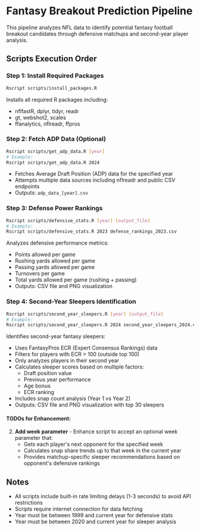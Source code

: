 # Fantasy Breakout Prediction Pipeline

This pipeline analyzes NFL data to identify potential fantasy football breakout candidates through defensive matchups and second-year player analysis.

## Scripts Execution Order

### Step 1: Install Required Packages
```bash
Rscript scripts/install_packages.R
```
Installs all required R packages including:
- nflfastR, dplyr, tidyr, readr
- gt, webshot2, scales
- ffanalytics, nflreadr, ffpros

### Step 2: Fetch ADP Data (Optional)
```bash
Rscript scripts/get_adp_data.R [year]
# Example:
Rscript scripts/get_adp_data.R 2024
```
- Fetches Average Draft Position (ADP) data for the specified year
- Attempts multiple data sources including nflreadr and public CSV endpoints
- Outputs: `adp_data_[year].csv`

### Step 3: Defense Power Rankings
```bash
Rscript scripts/defensive_stats.R [year] [output_file]
# Example:
Rscript scripts/defensive_stats.R 2023 defense_rankings_2023.csv
```
Analyzes defensive performance metrics:
- Points allowed per game
- Rushing yards allowed per game
- Passing yards allowed per game
- Turnovers per game
- Total yards allowed per game (rushing + passing)
- Outputs: CSV file and PNG visualization

### Step 4: Second-Year Sleepers Identification
```bash
Rscript scripts/second_year_sleepers.R [year] [output_file]
# Example:
Rscript scripts/second_year_sleepers.R 2024 second_year_sleepers_2024.csv
```
Identifies second-year fantasy sleepers:
- Uses FantasyPros ECR (Expert Consensus Rankings) data
- Filters for players with ECR > 100 (outside top 100)
- Only analyzes players in their second year
- Calculates sleeper scores based on multiple factors:
  - Draft position value
  - Previous year performance
  - Age bonus
  - ECR ranking
- Includes snap count analysis (Year 1 vs Year 2)
- Outputs: CSV file and PNG visualization with top 30 sleepers

#### TODOs for Enhancement:
2. **Add week parameter** - Enhance script to accept an optional week parameter that:
   - Gets each player's next opponent for the specified week
   - Calculates snap share trends up to that week in the current year
   - Provides matchup-specific sleeper recommendations based on opponent's defensive rankings

## Notes
- All scripts include built-in rate limiting delays (1-3 seconds) to avoid API restrictions
- Scripts require internet connection for data fetching
- Year must be between 1999 and current year for defensive stats
- Year must be between 2020 and current year for sleeper analysis